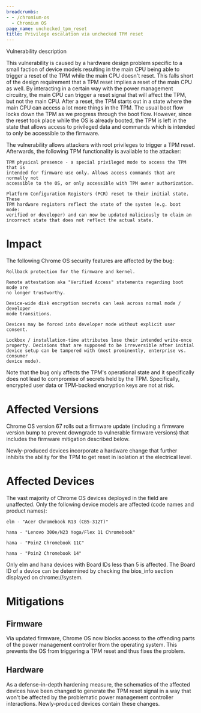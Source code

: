 ```yaml
---
breadcrumbs:
- - /chromium-os
  - Chromium OS
page_name: unchecked_tpm_reset
title: Privilege escalation via unchecked TPM reset
---
```


Vulnerability description

This vulnerability is caused by a hardware design problem specific to a small
faction of device models resulting in the main CPU being able to trigger a reset
of the TPM while the main CPU doesn't reset. This falls short of the design
requirement that a TPM reset implies a reset of the main CPU as well. By
interacting in a certain way with the power management circuitry, the main CPU
can trigger a reset signal that will affect the TPM, but not the main CPU. After
a reset, the TPM starts out in a state where the main CPU can access a lot more
things in the TPM. The usual boot flow locks down the TPM as we progress through
the boot flow. However, since the reset took place while the OS is already
booted, the TPM is left in the state that allows access to privileged data and
commands which is intended to only be accessible to the firmware.

The vulnerability allows attackers with root privileges to trigger a TPM reset.
Afterwards, the following TPM functionality is available to the attacker:

    TPM physical presence - a special privileged mode to access the TPM that is
    intended for firmware use only. Allows access commands that are normally not
    accessible to the OS, or only accessible with TPM owner authorization.

    Platform Configuration Registers (PCR) reset to their initial state. These
    TPM hardware registers reflect the state of the system (e.g. boot mode:
    verified or developer) and can now be updated maliciously to claim an
    incorrect state that does not reflect the actual state.

# Impact

The following Chrome OS security features are affected by the bug:

    Rollback protection for the firmware and kernel.

    Remote attestation aka "Verified Access" statements regarding boot mode are
    no longer trustworthy.

    Device-wide disk encryption secrets can leak across normal mode / developer
    mode transitions.

    Devices may be forced into developer mode without explicit user consent.

    Lockbox / installation-time attributes lose their intended write-once
    property. Decisions that are supposed to be irreversible after initial
    device setup can be tampered with (most prominently, enterprise vs. consumer
    device mode).

Note that the bug only affects the TPM's operational state and it specifically
does not lead to compromise of secrets held by the TPM. Specifically, encrypted
user data or TPM-backed encryption keys are not at risk.

# Affected Versions

Chrome OS version 67 rolls out a firmware update (including a firmware version
bump to prevent downgrade to vulnerable firmware versions) that includes the
firmware mitigation described below.

Newly-produced devices incorporate a hardware change that further inhibits the
ability for the TPM to get reset in isolation at the electrical level.

# Affected Devices

The vast majority of Chrome OS devices deployed in the field are unaffected.
Only the following device models are affected (code names and product names):

    elm - "Acer Chromebook R13 (CB5-312T)"

    hana - "Lenovo 300e/N23 Yoga/Flex 11 Chromebook"

    hana - "Poin2 Chromebook 11C"

    hana - "Poin2 Chromebook 14"

Only elm and hana devices with Board IDs less than 5 is affected. The Board ID
of a device can be determined by checking the bios_info section displayed on
chrome://system.

# Mitigations

## Firmware

Via updated firmware, Chrome OS now blocks access to the offending parts of the
power management controller from the operating system. This prevents the OS from
triggering a TPM reset and thus fixes the problem.

## Hardware

As a defense-in-depth hardening measure, the schematics of the affected devices
have been changed to generate the TPM reset signal in a way that won't be
affected by the problematic power management controller interactions.
Newly-produced devices contain these changes.